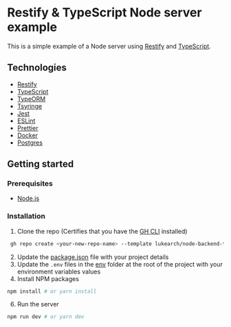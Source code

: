 # Restify & TypeScript Node server example

This is a simple example of a Node server using [Restify](http://restify.com/) and [TypeScript](http://www.typescriptlang.org/).

## Technologies

* [Restify](http://restify.com/)
* [TypeScript](http://www.typescriptlang.org/)
* [TypeORM](http://typeorm.io/)
* [Tsyringe](https://www.npmjs.com/package/tsyringe)
* [Jest](https://jestjs.io/)
* [ESLint](https://eslint.org/)
* [Prettier](https://prettier.io/)
* [Docker](https://www.docker.com/)
* [Postgres](https://www.postgresql.org/)

## Getting started

### Prerequisites

* [Node.js](https://nodejs.org/en/)

### Installation

1. Clone the repo (Certifies that you have the [GH CLI](https://cli.github.com/) installed)
```sh
 gh repo create <your-new-repo-name> --template lukearch/node-backend-template
```
2. Update the [package.json](package.json) file with your project details
3. Update the `.env` files in the [env](env) folder at the root of the project with your environment variables values
5. Install NPM packages
```sh
npm install # or yarn install
```
6. Run the server
```sh
npm run dev # or yarn dev
```

